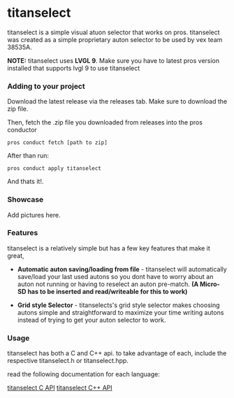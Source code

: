 # titanselect

titanselect is a simple visual atuon selector that works on pros. titanselect was created as a simple proprietary auton selector to be used by vex team 38535A.

**NOTE:** titanselect uses **LVGL 9**. Make sure you have to latest pros version installed that supports lvgl 9 to use titanselect

### Adding to your project

Download the latest release via the releases tab. Make sure to download the zip file.

Then, fetch the .zip file you downloaded from releases into the pros conductor

```pros conduct fetch [path to zip]```

After than run:

```pros conduct apply titanselect```

And thats it!.

### Showcase

Add pictures here.

### Features

titanselect is a relatively simple but has a few key features that make it great,

 - **Automatic auton saving/loading from file** - titanselect will automatically save/load your last used autons so you dont have to worry about an auton not running or having to reselect an auton pre-match. **(A Micro-SD has to be inserted and read/writeable for this to work)**

 - **Grid style Selector** - titanselects's grid style selector makes choosing autons simple and straightforward to maximize your time writing autons instead of trying to get your auton selector to work.

### Usage

titanselect has both a C and C++ api. to take advantage of each, include the respective titanselect.h or titanselect.hpp.

read the following documentation for each language:

[titanselect C API](https://github.com/tubaplayerdis/titanselect/blob/main/CDOCS.MD) 
[titanselect C++ API](https://github.com/tubaplayerdis/titanselect/blob/main/CPPDOCS.MD)
